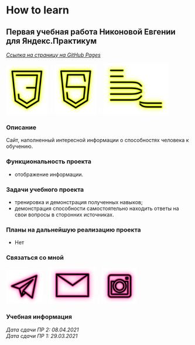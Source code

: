 # How to learn  
  
## Первая учебная работа Никоновой Евгении для Яндекс.Практикум  
_[Ссылка на страницу на GitHub Pages](https://beagle-elgaeb.github.io/how-to-learn/index.html)_  
  
<p>
  <a href="https://developer.mozilla.org/ru/docs/Web/CSS"><img src="readme/icon-css3.svg" alt="CSS3"></a>  
  <img src="readme/icon-whitespace-5px.svg"/>
  <a href="https://developer.mozilla.org/ru/docs/Glossary/HTML5"><img src="readme/icon-html5.svg" alt="HTML5"></a>  
  <img src="readme/icon-whitespace-5px.svg"/>
  <a href="https://ru.bem.info/"><img src="readme/icon-bem.svg" alt="БЭМ"></a>
</p>

### Описание  
Сайт, наполненный интересной информации о способностях человека к обучению.  
  
### Функциональность проекта  
* отображение информации.
   
### Задачи учебного проекта  
* тренировка и демонстрация полученных навыков;  
* демонстрация способности самостоятельно находить ответы на свои вопросы в сторонних источниках.  
   
### Планы на дальнейшую реализацию проекта  
* Нет  
  
### Связаться со мной  
<p>
  <a href="https://t.me/evgevgevge"><img src="readme/icon-tg.svg" alt="Telegram"></a>
    <img src="readme/icon-whitespace-5px.svg"/>
  <a href="mailto:beagle-elgaeb@ya.ru"><img src="readme/icon-mail.svg" alt="Mail"></a>
    <img src="readme/icon-whitespace-5px.svg"/>
  <a href="https://www.instagram.com/evg._.su/"><img src="readme/icon-inst.svg" alt="Instagram"></a>
</p>

### Учебная информация
_Дата сдачи ПР 2: 08.04.2021_  
_Дата сдачи ПР 1: 29.03.2021_  
